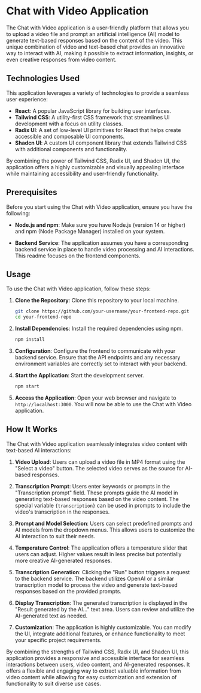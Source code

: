 # Chat with Video Application

The Chat with Video application is a user-friendly platform that allows you to upload a video file and prompt an artificial intelligence (AI) model to generate text-based responses based on the content of the video. This unique combination of video and text-based chat provides an innovative way to interact with AI, making it possible to extract information, insights, or even creative responses from video content.

## Technologies Used

This application leverages a variety of technologies to provide a seamless user experience:

- **React**: A popular JavaScript library for building user interfaces.
- **Tailwind CSS**: A utility-first CSS framework that streamlines UI development with a focus on utility classes.
- **Radix UI**: A set of low-level UI primitives for React that helps create accessible and composable UI components.
- **Shadcn UI**: A custom UI component library that extends Tailwind CSS with additional components and functionality.

By combining the power of Tailwind CSS, Radix UI, and Shadcn UI, the application offers a highly customizable and visually appealing interface while maintaining accessibility and user-friendly functionality.

## Prerequisites

Before you start using the Chat with Video application, ensure you have the following:

- **Node.js and npm**: Make sure you have Node.js (version 14 or higher) and npm (Node Package Manager) installed on your system.

- **Backend Service**: The application assumes you have a corresponding backend service in place to handle video processing and AI interactions. This readme focuses on the frontend components.

## Usage

To use the Chat with Video application, follow these steps:

1. **Clone the Repository**: Clone this repository to your local machine.

   ```bash
   git clone https://github.com/your-username/your-frontend-repo.git
   cd your-frontend-repo
   ```

2. **Install Dependencies**: Install the required dependencies using npm.

   ```bash
   npm install
   ```

3. **Configuration**: Configure the frontend to communicate with your backend service. Ensure that the API endpoints and any necessary environment variables are correctly set to interact with your backend.

4. **Start the Application**: Start the development server.

   ```bash
   npm start
   ```

5. **Access the Application**: Open your web browser and navigate to `http://localhost:3000`. You will now be able to use the Chat with Video application.

## How It Works

The Chat with Video application seamlessly integrates video content with text-based AI interactions:

1. **Video Upload**: Users can upload a video file in MP4 format using the "Select a video" button. The selected video serves as the source for AI-based responses.

2. **Transcription Prompt**: Users enter keywords or prompts in the "Transcription prompt" field. These prompts guide the AI model in generating text-based responses based on the video content. The special variable `{transcription}` can be used in prompts to include the video's transcription in the responses.

3. **Prompt and Model Selection**: Users can select predefined prompts and AI models from the dropdown menus. This allows users to customize the AI interaction to suit their needs.

4. **Temperature Control**: The application offers a temperature slider that users can adjust. Higher values result in less precise but potentially more creative AI-generated responses.

5. **Transcription Generation**: Clicking the "Run" button triggers a request to the backend service. The backend utilizes OpenAI or a similar transcription model to process the video and generate text-based responses based on the provided prompts.

6. **Display Transcription**: The generated transcription is displayed in the "Result generated by the AI..." text area. Users can review and utilize the AI-generated text as needed.

7. **Customization**: The application is highly customizable. You can modify the UI, integrate additional features, or enhance functionality to meet your specific project requirements.

By combining the strengths of Tailwind CSS, Radix UI, and Shadcn UI, this application provides a responsive and accessible interface for seamless interactions between users, video content, and AI-generated responses. It offers a flexible and engaging way to extract valuable information from video content while allowing for easy customization and extension of functionality to suit diverse use cases.
